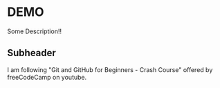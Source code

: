 # DEMO

Some Description!!

## Subheader

I am following "Git and GitHub for Beginners - Crash Course" offered by freeCodeCamp on youtube.

